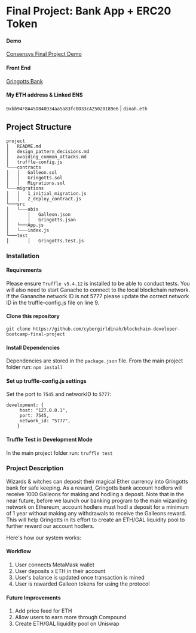 # Final Project: Bank App + ERC20 Token

#### Demo
[Consensys Final Project Demo](https://www.youtube.com/watch?v=TS497hNr8SY)
#### Front End

[Gringotts Bank](https://gringotts-defi.vercel.app/)

#### My ETH address & Linked ENS

`0xbb94F8A45DB40D34aa5a83fc0D33cA25020189e6` | `dinah.eth`

## Project Structure

```
project
│   README.md
│   design_pattern_decisions.md
│   avoiding_common_attacks.md    
│   truffle-config.js
└───contracts
│   │   Galleon.sol
│   │   Gringotts.sol
│   │   Migrations.sol
└───migrations
│   │   1_initial_migration.js
│   │   2_deploy_contract.js
└───src
│   └───abis
│       │   Galleon.json
│       │   Gringotts.json
│   └───App.js
│   └───index.js
└───test
│       │   Gringotts.test.js

```

### Installation

#### Requirements

Please ensure `Truffle v5.4.12` is installed to be able to conduct tests. You will also need to start Ganache to connect to the local blockchain network. If the Gananche network ID is not 5777 please update the correct network ID in the truffle-config.js file on line 9.

#### Clone this repository

`git clone https://github.com/cybergirldinah/blockchain-developer-bootcamp-final-project`

#### Install Dependencies

Dependencies are stored in the `package.json` file. From the main project folder run:
`npm install`  

#### Set up truffle-config.js settings

Set the port to `7545` and networkID to `5777`:

```
development: {
     host: "127.0.0.1",     
     port: 7545,            
     network_id: "5777",       
    }
```

#### Truffle Test in Development Mode

In the main project folder run:
`truffle test`

### Project Description

Wizards & witches can deposit their magical Ether currency into Gringotts bank for safe keeping. As a reward, Gringotts bank account hodlers will receive 1000 Galleons for making and hodling a deposit. Note that in the near future, before we launch our banking program to the main wizarding network on Ethereum, account hodlers must hodl a deposit for a minimum of 1 year without making any withdrawals to receive the Galleons reward. This will help Gringotts in its effort to create an ETH/GAL liquidity pool to further reward our account hodlers.

Here's how our system works:

#### Workflow

  1. User connects MetaMask wallet
  2. User deposits x ETH in their account
  3. User's balance is updated once transaction is mined
  4. User is rewarded Galleon tokens for using the protocol

#### Future Improvements

  1. Add price feed for ETH
  2. Allow users to earn more through Compound
  3. Create ETH/GAL liquidity pool on Uniswap
  
